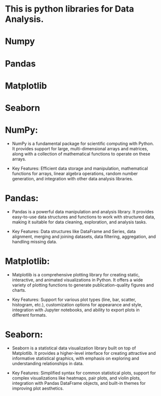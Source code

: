 # This is python libraries for Data Analysis.
# Numpy
# Pandas
# Matplotlib
# Seaborn

# NumPy:

* NumPy is a fundamental package for scientific computing with Python. It provides support for large, multi-dimensional arrays and matrices, along with a collection of mathematical functions to operate on these arrays.

* Key Features: Efficient data storage and manipulation, mathematical functions for arrays, linear algebra operations, random number generation, and integration with other data analysis libraries.

# Pandas:  

* Pandas is a powerful data manipulation and analysis library. It provides easy-to-use data structures and functions to work with structured data, making it suitable for data cleaning, exploration, and analysis tasks.

* Key Features: Data structures like DataFrame and Series, data alignment, merging and joining datasets, data filtering, aggregation, and handling missing data.

# Matplotlib:

* Matplotlib is a comprehensive plotting library for creating static, interactive, and animated visualizations in Python. It offers a wide variety of plotting functions to generate publication-quality figures and charts.

* Key Features: Support for various plot types (line, bar, scatter, histogram, etc.), customization options for appearance and style, integration with Jupyter notebooks, and ability to export plots in different formats.

# Seaborn:

* Seaborn is a statistical data visualization library built on top of Matplotlib. It provides a higher-level interface for creating attractive and informative statistical graphics, with emphasis on exploring and understanding relationships in data.

* Key Features: Simplified syntax for common statistical plots, support for complex visualizations like heatmaps, pair plots, and violin plots, integration with Pandas DataFrame objects, and built-in themes for improving plot aesthetics.


